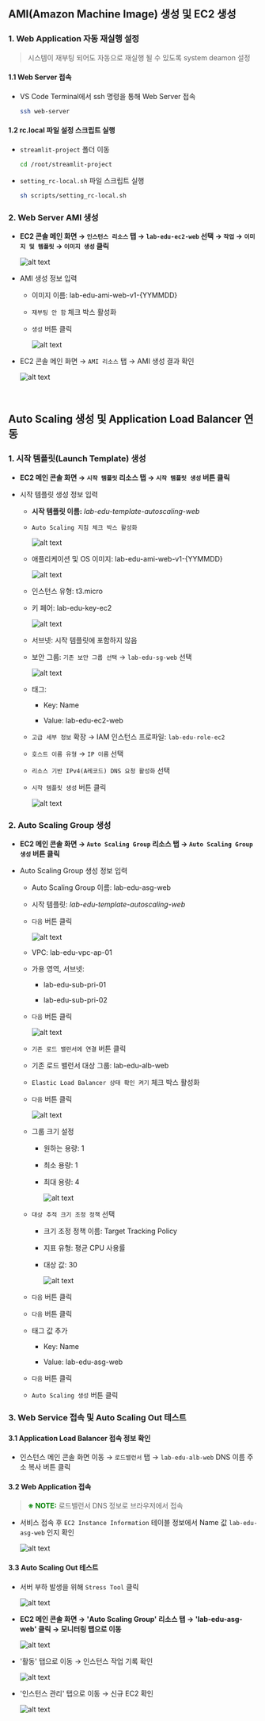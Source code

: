 ## AMI(Amazon Machine Image) 생성 및 EC2 생성

### 1. Web Application 자동 재실행 설정

> 시스템이 재부팅 되어도 자동으로 재실행 될 수 있도록 system deamon 설정

#### 1.1 Web Server 접속

- VS Code Terminal에서 ssh 명령을 통해 Web Server 접속

    ```bash
    ssh web-server
    ```

#### 1.2 rc.local 파일 설정 스크립트 실행

- `streamlit-project` 폴더 이동

    ```bash
    cd /root/streamlit-project
    ```

- `setting_rc-local.sh` 파일 스크립트 실행

    ```bash
    sh scripts/setting_rc-local.sh
    ```


### 2. Web Server AMI 생성

- **EC2 콘솔 메인 화면 → `인스턴스 리소스` 탭 → `lab-edu-ec2-web` 선택 → `작업` → `이미지 및 템플릿` → `이미지 생성` 클릭**

    ![alt text](./img/ami_01.png)

- AMI 생성 정보 입력

    - 이미지 이름: lab-edu-ami-web-v1-{YYMMDD}

    - `재부팅 안 함` 체크 박스 활성화

    - `생성` 버튼 클릭

        ![alt text](./img/ami_02.png)

- EC2 콘솔 메인 화면 → `AMI 리소스` 탭 → AMI 생성 결과 확인 

    ![alt text](./img/ami_03.png)

<br>



## Auto Scaling 생성 및 Application Load Balancer 연동

### 1. 시작 템플릿(Launch Template) 생성

- **EC2 메인 콘솔 화면 → `시작 템플릿` 리소스 탭 → `시작 템플릿 생성` 버튼 클릭**

- 시작 템플릿 생성 정보 입력

    - **시작 템플릿 이름:** *lab-edu-template-autoscaling-web*

    - `Auto Scaling 지침 체크 박스 활성화`

        ![alt text](./img/launch_template_01.png)

    - 애플리케이션 및 OS 이미지: lab-edu-ami-web-v1-{YYMMDD}

        ![alt text](./img/launch_template_02.png)

    - 인스턴스 유형: t3.micro

    - 키 페어: lab-edu-key-ec2

        ![alt text](./img/launch_template_03.png)

    - 서브넷: 시작 템플릿에 포함하지 않음

    - 보안 그룹: `기존 보안 그룹 선택` → `lab-edu-sg-web` 선택

        ![alt text](./img/launch_template_04.png)

    - 태그:

        - Key: Name

        - Value: lab-edu-ec2-web

    - `고급 세부 정보` 확장 → IAM 인스턴스 프로파일: `lab-edu-role-ec2`

    - `호스트 이름 유형` → `IP 이름` 선택

    - `리소스 기반 IPv4(A레코드) DNS 요청 활성화` 선택

    - `시작 템플릿 생성` 버튼 클릭

        ![alt text](./img/launch_template_05.png)

### 2. Auto Scaling Group 생성

- **EC2 메인 콘솔 화면 → `Auto Scaling Group` 리소스 탭 → `Auto Scaling Group 생성` 버튼 클릭**

- Auto Scaling Group 생성 정보 입력

    - Auto Scaling Group 이름: lab-edu-asg-web

    - 시작 템플릿: *lab-edu-template-autoscaling-web*

    - `다음` 버튼 클릭

        ![alt text](./img/asg_01.png)

    - VPC: lab-edu-vpc-ap-01

    - 가용 영역, 서브넷: 
  
        - lab-edu-sub-pri-01

        - lab-edu-sub-pri-02

    - `다음` 버튼 클릭

        ![alt text](./img/asg_02.png)

    - `기존 로드 밸런서에 연결` 버튼 클릭

    - 기존 로드 밸런서 대상 그룹: lab-edu-alb-web

    - `Elastic Load Balancer 상태 확인 켜기` 체크 박스 활성화

    - `다음` 버튼 클릭

        ![alt text](./img/asg_03.png)

    - 그룹 크기 설정

        - 원하는 용량: 1

        - 최소 용량: 1

        - 최대 용량: 4

            ![alt text](./img/asg_04.png)

    - `대상 추적 크기 조정 정책` 선택

        - 크기 조정 정책 이름: Target Tracking Policy

        - 지표 유형: 평균 CPU 사용률

        - 대상 값: 30

            ![alt text](./img/asg_05.png)

    - `다음` 버튼 클릭

    - `다음` 버튼 클릭

    - 태그 값 추가

        - Key: Name

        - Value: lab-edu-asg-web

    - `다음` 버튼 클릭

    - `Auto Scaling 생성` 버튼 클릭

### 3. Web Service 접속 및 Auto Scaling Out 테스트

#### 3.1 Application Load Balancer 접속 정보 확인

- 인스턴스 메인 콘솔 화면 이동 → `로드밸런서` 탭 → `lab-edu-alb-web` DNS 이름 주소 복사 버튼 클릭

#### 3.2 Web Application 접속

> <span style="color:green">**※ NOTE:**</span> 로드밸런서 DNS 정보로 브라우저에서 접속

- 서비스 접속 후 `EC2 Instance Information` 테이블 정보에서 Name 값 `lab-edu-asg-web` 인지 확인

    ![alt text](./img/asg_access_test.png)

#### 3.3 Auto Scaling Out 테스트

- 서버 부하 발생을 위해 `Stress Tool` 클릭

    ![alt text](./img/asg_06.png)

- **EC2 메인 콘솔 화면 → 'Auto Scaling Group' 리소스 탭 → 'lab-edu-asg-web' 클릭 → 모니터링 탭으로 이동**

    ![alt text](./img/asg_07.png)

- '활동' 탭으로 이동 → 인스턴스 작업 기록 확인

    ![alt text](./img/asg_08.png)

- '인스턴스 관리' 탭으로 이동 → 신규 EC2 확인

    ![alt text](./img/asg_09.png)